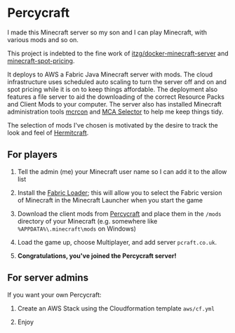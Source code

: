 Percycraft
==========

I made this Minecraft server so my son and I can play Minecraft, with various mods and so on. 

This project is indebted to the fine work of [itzg/docker-minecraft-server](https://github.com/itzg/docker-minecraft-server) and [minecraft-spot-pricing](https://github.com/vatertime/minecraft-spot-pricing).

It deploys to AWS a Fabric Java Minecraft server with mods. The cloud infrastructure uses scheduled auto scaling to turn the server off and on and spot pricing while it is on to keep things affordable. The deployment also features a file server to aid the downloading of the correct Resource Packs and Client Mods to your computer. The server also has installed Minecraft administration tools [mcrcon](https://github.com/Tiiffi/mcrcon) and [MCA Selector](https://github.com/Querz/mcaselector) to help me keep things tidy.

The selection of mods I've chosen is motivated by the desire to track the look and feel of [Hermitcraft](https://hermitcraft.com/).

For players
-----------

1. Tell the admin (me) your Minecraft user name so I can add it to the allow list

2. Install the [Fabric Loader](https://fabricmc.net/use/); this will allow you to select the Fabric version of Minecraft in the Minecraft Launcher when you start the game

3. Download the client mods from [Percycraft](http://pcraft.co.uk:8080/mods) and place them in the `/mods` directory of your Minecraft (e.g. somewhere like `%APPDATA%\.minecraft\mods` on Windows)

4. Load the game up, choose Multiplayer, and add server `pcraft.co.uk`.
  
5. **Congratulations, you've joined the Percycraft server!**


For server admins
-----------------
If you want your own Percycraft:

1. Create an AWS Stack using the Cloudformation template `aws/cf.yml`

3. Enjoy
